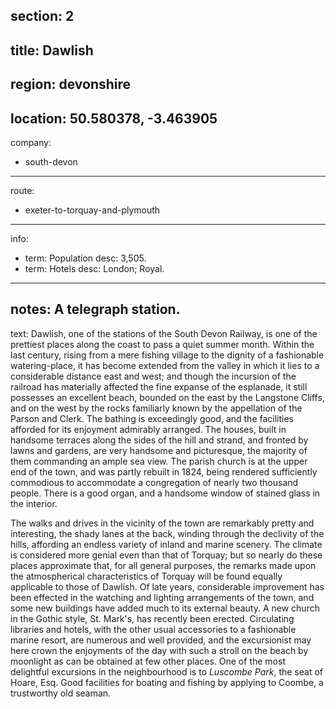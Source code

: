 section: 2
----
title: Dawlish
----
region: devonshire
----
location: 50.580378, -3.463905
----
company:
- south-devon
----
route:
- exeter-to-torquay-and-plymouth
----
info:
- term: Population
  desc: 3,505.
- term: Hotels
  desc: London; Royal.
----
notes: A telegraph station.
----
text: Dawlish, one of the stations of the South Devon Railway, is one of the prettiest places along the coast to pass a quiet summer month. Within the last century, rising from a mere fishing village to the dignity of a fashionable watering-place, it has become extended from the valley in which it lies to a considerable distance east and west; and though the incursion of the railroad has materially affected the fine expanse of the esplanade, it still possesses an excellent beach, bounded on the east by the Langstone Cliffs, and on the west by the rocks familiarly known by the appellation of the Parson and Clerk. The bathing is exceedingly good, and the facilities afforded for its enjoyment admirably arranged. The houses, built in handsome terraces along the sides of the hill and strand, and fronted by lawns and gardens, are very handsome and picturesque, the majority of them commanding an ample sea view. The parish church is at the upper end of the town, and was partly rebuilt in 1824, being rendered sufficiently commodious to accommodate a congregation of nearly two thousand people. There is a good organ, and a handsome window of stained glass in the interior.

The walks and drives in the vicinity of the town are remarkably pretty and interesting, the shady lanes at the back, winding through the declivity of the hills, affording an endless variety of inland and marine scenery. The climate is considered more genial even than that of Torquay; but so nearly do these places approximate that, for all general purposes, the remarks made upon the atmospherical characteristics of Torquay will be found equally applicable to those of Dawlish. Of late years, considerable improvement has been effected in the watching and lighting arrangements of the town, and some new buildings have added much to its external beauty. A new church in the Gothic style, St. Mark's, has recently been erected. Circulating libraries and hotels, with the other usual accessories to a fashionable marine resort, are numerous and well provided, and the excursionist may here crown the enjoyments of the day with such a stroll on the beach by moonlight as can be obtained at few other places. One of the most delightful excursions in the neighbourhood is to *Luscombe Park*, the seat of Hoare, Esq. Good facilities for boating and fishing by applying to Coombe, a trustworthy old seaman.
